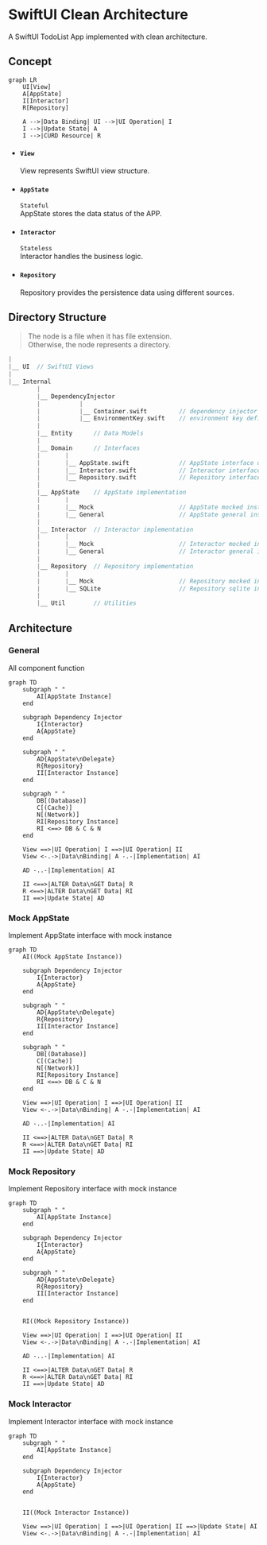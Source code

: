 # SwiftUI Clean Architecture

A SwiftUI TodoList App implemented with clean architecture.

## Concept
```mermaid
graph LR
    UI[View]
    A[AppState]
    I[Interactor]
    R[Repository]

    A -->|Data Binding| UI -->|UI Operation| I
    I -->|Update State| A 
    I -->|CURD Resource| R
```
- #### `View` 
    View represents SwiftUI view structure.
- #### `AppState` 
    `Stateful`</br>
    AppState stores the data status of the APP.
- #### `Interactor` 
    `Stateless`</br>
     Interactor handles the business logic.
- #### `Repository`
    Repository provides the persistence data using different sources.



## Directory Structure
> The node is a file when it has file extension.</br> 
> Otherwise, the node represents a directory.
```cpp
|
|__ UI  // SwiftUI Views
|
|__ Internal
        |
        |__ DependencyInjector
        |           |
        |           |__ Container.swift         // dependency injector instance
        |           |__ EnvironmentKey.swift    // environment key definition
        |
        |__ Entity      // Data Models
        |
        |__ Domain      // Interfaces
        |       |
        |       |__ AppState.swift              // AppState interface definition
        |       |__ Interactor.swift            // Interactor interface definition
        |       |__ Repository.swift            // Repository interface definition
        |
        |__ AppState    // AppState implementation
        |       |
        |       |__ Mock                        // AppState mocked instance
        |       |__ General                     // AppState general instance
        |
        |__ Interactor  // Interactor implementation
        |       |
        |       |__ Mock                        // Interactor mocked instance
        |       |__ General                     // Interactor general instance
        |
        |__ Repository  // Repository implementation
        |       |
        |       |__ Mock                        // Repository mocked instance
        |       |__ SQLite                      // Repository sqlite instance
        |
        |__ Util        // Utilities
```

## Architecture

### General
All component function
```mermaid
graph TD
    subgraph " "
        AI[AppState Instance]
    end

    subgraph Dependency Injector
        I{Interactor}
        A{AppState}
    end

    subgraph " "
        AD{AppState\nDelegate}
        R{Repository}
        II[Interactor Instance]
    end

    subgraph " "
        DB[(Database)]
        C[(Cache)]
        N[(Network)]
        RI[Repository Instance]
        RI <==> DB & C & N
    end

    View ==>|UI Operation| I ==>|UI Operation| II 
    View <-.->|Data\nBinding| A -.-|Implementation| AI
    
    AD -..-|Implementation| AI

    II <==>|ALTER Data\nGET Data| R
    R <==>|ALTER Data\nGET Data| RI
    II ==>|Update State| AD
```

### Mock AppState
Implement AppState interface with mock instance
```mermaid
graph TD
    AI((Mock AppState Instance))

    subgraph Dependency Injector
        I{Interactor}
        A{AppState}
    end

    subgraph " "
        AD{AppState\nDelegate}
        R{Repository}
        II[Interactor Instance]
    end

    subgraph " "
        DB[(Database)]
        C[(Cache)]
        N[(Network)]
        RI[Repository Instance]
        RI <==> DB & C & N
    end

    View ==>|UI Operation| I ==>|UI Operation| II 
    View <-.->|Data\nBinding| A -.-|Implementation| AI
    
    AD -..-|Implementation| AI

    II <==>|ALTER Data\nGET Data| R
    R <==>|ALTER Data\nGET Data| RI
    II ==>|Update State| AD
```

### Mock Repository
Implement Repository interface with mock instance
```mermaid
graph TD
    subgraph " "
        AI[AppState Instance]
    end

    subgraph Dependency Injector
        I{Interactor}
        A{AppState}
    end

    subgraph " "
        AD{AppState\nDelegate}
        R{Repository}
        II[Interactor Instance]
    end


    RI((Mock Repository Instance))

    View ==>|UI Operation| I ==>|UI Operation| II 
    View <-.->|Data\nBinding| A -.-|Implementation| AI
    
    AD -..-|Implementation| AI

    II <==>|ALTER Data\nGET Data| R
    R <==>|ALTER Data\nGET Data| RI
    II ==>|Update State| AD
```


### Mock Interactor
Implement Interactor interface with mock instance
```mermaid
graph TD
    subgraph " "
        AI[AppState Instance]
    end

    subgraph Dependency Injector
        I{Interactor}
        A{AppState}
    end
    

    II((Mock Interactor Instance))

    View ==>|UI Operation| I ==>|UI Operation| II ==>|Update State| AI
    View <-.->|Data\nBinding| A -.-|Implementation| AI
```
